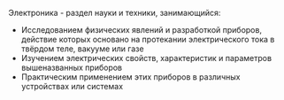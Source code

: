 Электроника - раздел науки и техники, занимающийся:
- Исследованием физических явлений и разработкой приборов, действие которых основано на протекании электрического тока в твёрдом теле, вакууме или газе
- Изучением электрических свойств, характеристик и параметров вышеназванных приборов
- Практическим применением этих приборов в различных устройствах или системах